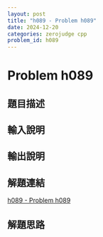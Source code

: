 ```yaml
---
layout: post
title: "h089 - Problem h089"
date: 2024-12-20
categories: zerojudge cpp
problem_id: h089
---
```


# Problem h089

## 題目描述



## 輸入說明



## 輸出說明



## 解題連結

[h089 - Problem h089](https://zerojudge.tw/ShowProblem?problemid=h089)

## 解題思路


